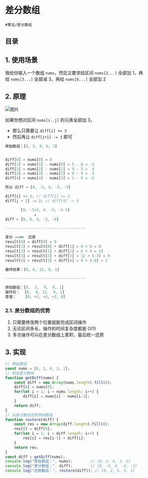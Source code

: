 
# 差分数组


`#算法/差分数组`


## 目录
<!-- toc -->
 ## 1. 使用场景 

我给你输入一个数组 `nums`，然后又要求给区间 `nums[2...]` 全部加 1，再给 `nums[3...]` 全部减 3，再给 `nums[0...]` 全部加 2 

## 2. 原理

![图片](https://832-1310531898.cos.ap-beijing.myqcloud.com/999.%20Obsidian@832/files/20250123-1.png)


如果你想对区间 `nums[i..j]` 的元素全部加 3，
- 那么只需要让 `diff[i] += 3`
- 然后再让 `diff[j+1] -= 3` 即可

```javascript
原始数组：[8, 5, 9, 6, 1]


diff[0] = nums[0] = 8
diff[1] = nums[1] - nums[0] = 5 - 8 = -3
diff[2] = nums[2] - nums[1] = 9 - 5 =  4
diff[3] = nums[3] - nums[2] = 6 - 9 = -3
diff[4] = nums[4] - nums[3] = 1 - 6 = -5

所以 diff = [8, -3, 4, -3, -5]

diff[i] += 3; // diff[1] += 3
diff[j + 1] -= 3; // diff[4] -= 3

       [8, -3+3, 4, -3, -5-3]
			 ↓ 
diff = [8, 0, 4, -3, -8] 

------------------------------------

差分 ===>  还原
result[0] = diff[0] = 8
result[1] = result[0] + diff[1] = 8 + 0 = 8
result[2] = result[1] + diff[2] = 8 + 4 = 12
result[3] = result[2] + diff[3] = 12 + (-3) = 9
result[4] = result[3] + diff[4] = 9 + (-8) = 1

最终结果：[8, 8, 12, 9, 1]

------------------------------------

原始数组：[8,  5,  9,  6, 1]
操作后：  [8,  8, 12,  9, 1]
差值：    [0, +3, +3, +3, 0]


```

### 2.1. 差分数组的优势

1. 只需要修改两个位置就能完成区间操作
2. 无论区间多长，操作的时间复杂度都是 O(1)
3. 多次操作可以在差分数组上累积，最后统一还原

## 3. 实现

```js
// 原始数组
const nums = [8, 2, 6, 3, 1];
// 构造差分数组
function getDiff(nums) {
    const diff = new Array(nums.length).fill(0);
    diff[0] = nums[0];
    for(let i = 1; i < nums.length; i++) {
        diff[i] = nums[i] - nums[i-1];
    }
    return diff;
}
// 从差分数组还原原始数组
function restore(diff) {
    const res = new Array(diff.length).fill(0);
    res[0] = diff[0];
    for(let i = 1; i < diff.length; i++) {
        res[i] = res[i-1] + diff[i];
    }
    return res;
}
const diff = getDiff(nums);
console.log("原始数组：", nums);        // [8, 2, 6, 3, 1]
console.log("差分数组：", diff);        // [8, -6, 4, -3, -2]
console.log("还原数组：", restore(diff)); // [8, 2, 6, 3, 1]
```